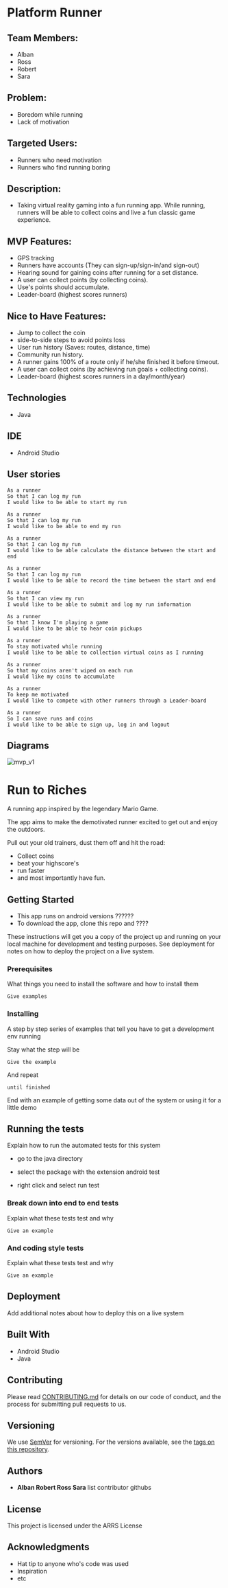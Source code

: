 # Platform Runner

## Team Members:
  * Alban
  * Ross
  * Robert
  * Sara

## Problem:
 * Boredom while running
 * Lack of motivation

## Targeted Users:
  * Runners who need motivation
  * Runners who find running boring

## Description:
  * Taking virtual reality gaming into a fun running app. While running, runners will be able to collect coins and live a fun classic game experience.

## MVP Features:
  * GPS tracking
  * Runners have accounts (They can sign-up/sign-in/and sign-out)
  * Hearing sound for gaining coins after running for a set distance.
  * A user can collect points (by collecting coins).
  * Use's points should accumulate.
  * Leader-board (highest scores runners)

## Nice to Have Features:
  * Jump to collect the coin
  * side-to-side steps to avoid points loss
  * User run history (Saves: routes, distance, time)
  * Community run history.
  * A runner gains 100% of a route only if he/she finished it before timeout.
  * A user can collect coins (by achieving run goals + collecting coins).
  * Leader-board (highest scores runners in a day/month/year)

## Technologies
  * Java

## IDE
  * Android Studio

## User stories
```
As a runner
So that I can log my run
I would like to be able to start my run

As a runner
So that I can log my run
I would like to be able to end my run

As a runner
So that I can log my run
I would like to be able calculate the distance between the start and end

As a runner
So that I can log my run
I would like to be able to record the time between the start and end

As a runner
So that I can view my run
I would like to be able to submit and log my run information

As a runner
So that I know I'm playing a game
I would like to be able to hear coin pickups

As a runner
To stay motivated while running
I would like to be able to collection virtual coins as I running

As a runner
So that my coins aren't wiped on each run
I would like my coins to accumulate

As a runner
To keep me motivated
I would like to compete with other runners through a Leader-board

As a runner
So I can save runs and coins
I would like to be able to sign up, log in and logout
```

## Diagrams
![mvp_v1](https://raw.githubusercontent.com/9sarah0/platform-runner/master/mvp_game_diagram_v1.png)


# Run to Riches

A running app inspired by the legendary Mario Game.

The app aims to make the demotivated runner excited to get out and enjoy the outdoors.

Pull out your old trainers, dust them off and hit the road:

* Collect coins
* beat your highscore's
* run faster
* and most importantly have fun.


## Getting Started

* This app runs on android versions ??????
* To download the app, clone this repo and ????


These instructions will get you a copy of the project up and running on your local machine for development and testing purposes. See deployment for notes on how to deploy the project on a live system.

### Prerequisites

What things you need to install the software and how to install them

```
Give examples
```

### Installing

A step by step series of examples that tell you have to get a development env running

Stay what the step will be

```
Give the example
```

And repeat

```
until finished
```

End with an example of getting some data out of the system or using it for a little demo

## Running the tests

Explain how to run the automated tests for this system

* go to the java directory

* select the package with the extension android test

* right click and select run test

### Break down into end to end tests

Explain what these tests test and why

```
Give an example
```

### And coding style tests

Explain what these tests test and why

```
Give an example
```

## Deployment

Add additional notes about how to deploy this on a live system

## Built With

* Android Studio
* Java

## Contributing

Please read [CONTRIBUTING.md](CONTRIBUTING.md) for details on our code of conduct, and the process for submitting pull requests to us.

## Versioning

We use [SemVer](http://semver.org/) for versioning. For the versions available, see the [tags on this repository](https://github.com/your/project/tags).

## Authors

* **Alban Robert Ross Sara**
list contributor githubs

## License

This project is licensed under the ARRS License

## Acknowledgments

* Hat tip to anyone who's code was used
* Inspiration
* etc
